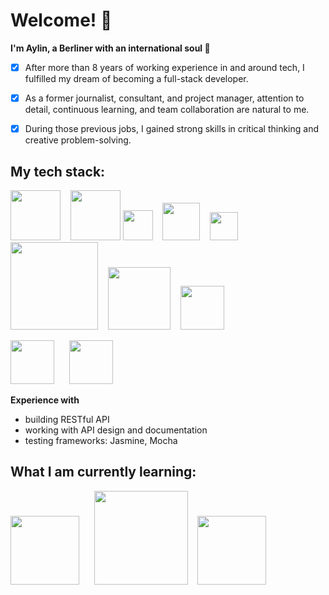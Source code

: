 # Welcome! :wave:

**I'm Aylin, a Berliner with an international soul :herb:** 
- [x] After more than 8 years of working experience in and around tech, I fulfilled my dream of becoming a full-stack developer.
- [x] As a former journalist, consultant, and project manager, attention to detail, continuous learning, and team collaboration are natural to me.
- [x] During those previous jobs, I gained strong skills in critical thinking and creative problem-solving.


## My tech stack:

  <img src="https://upload.wikimedia.org/wikipedia/commons/d/d9/Node.js_logo.svg" width="80"> &nbsp;&nbsp; <img src="https://upload.wikimedia.org/wikipedia/commons/a/a7/React-icon.svg" width="80"> <img src="https://upload.wikimedia.org/wikipedia/commons/6/6a/JavaScript-logo.png" width="48"> &nbsp;&nbsp;
  <img src="https://upload.wikimedia.org/wikipedia/commons/6/61/HTML5_logo_and_wordmark.svg" width="60"> &nbsp;&nbsp;
  <img src="https://upload.wikimedia.org/wikipedia/commons/d/d5/CSS3_logo_and_wordmark.svg" width="45"> &nbsp;&nbsp;
  <img src="https://upload.wikimedia.org/wikipedia/commons/e/eb/MongoDB_Logo.png" width="140"> &nbsp;&nbsp;
  <img src="https://upload.wikimedia.org/wikipedia/commons/6/64/Expressjs.png" width="100"> &nbsp;&nbsp;
  <img src="http://blog.comperiosearch.com/wp-content/uploads/2012/09/handlebars_logo.png" width="70">
  
  <img src="https://upload.wikimedia.org/wikipedia/commons/9/9a/Visual_Studio_Code_1.35_icon.svg" width="70"> &nbsp;&nbsp;&nbsp;&nbsp; <img src="https://upload.wikimedia.org/wikipedia/commons/e/e0/Git-logo.svg" width="70">

**Experience with**
- building RESTful API
- working with API design and documentation
- testing frameworks: Jasmine, Mocha


## What I am currently learning:

<img src="https://upload.wikimedia.org/wikipedia/commons/a/af/Logo_of_Hugo_the_static_website_generator.svg" width="110"> &nbsp;&nbsp;&nbsp;&nbsp; <img src="https://getlogovector.com/wp-content/uploads/2021/01/tailwind-css-logo-vector.png" width="150"> &nbsp;&nbsp;
  <img src="https://upload.wikimedia.org/wikipedia/commons/9/93/Amazon_Web_Services_Logo.svg" width="110">

